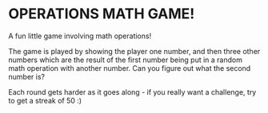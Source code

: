 # OPERATIONS MATH GAME!

A fun little game involving math operations!

The game is played by showing the player one number, and then three other numbers which are the result of the first number being put in a random math operation with another number. Can you figure out what the second number is?

Each round gets harder as it goes along - if you really want a challenge, try to get a streak of 50 :)